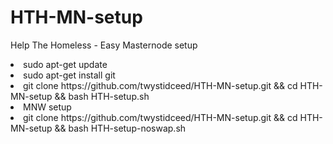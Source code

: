 # HTH-MN-setup
Help The Homeless - Easy Masternode setup
<br>
<li>sudo apt-get update
<li>sudo apt-get install git
<li>git clone https://github.com/twystidceed/HTH-MN-setup.git && cd HTH-MN-setup && bash HTH-setup.sh
  
<LI>MNW setup
<li>git clone https://github.com/twystidceed/HTH-MN-setup.git && cd HTH-MN-setup && bash HTH-setup-noswap.sh
